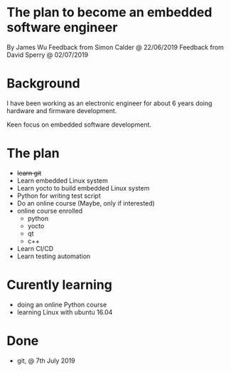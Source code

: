 # The plan to become an embedded software engineer
By James Wu
Feedback from Simon Calder @ 22/06/2019
Feedback from David Sperry @ 02/07/2019

# Background
I have been working as an electronic engineer for about 6 years doing hardware and firmware development.

Keen focus on embedded software development.

# The plan
- ~~learn git~~
- Learn embedded Linux system
- Learn yocto to build embedded Linux system
- Python for writing test script
- Do an online course (Maybe, only if interested)
 - online course enrolled
   - python
   - yocto
   - qt
   - c++
- Learn CI/CD
- Learn testing automation

# Curently learning
- doing an online Python course
- learning Linux with ubuntu 16.04

# Done
- git, @ 7th July 2019



